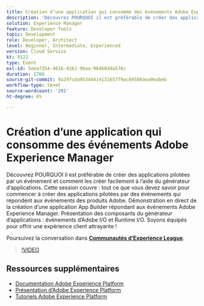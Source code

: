```yaml
---
title: Création d’une application qui consomme des événements Adobe Experience Manager
description: 'Découvrez POURQUOI il est préférable de créer des applications pilotées par un événement et comment les créer facilement à l’aide du générateur d’applications. Cette session couvre tous les éléments dont vous avez besoin pour commencer à créer des applications basées sur des événements qui répondent aux événements des produits Adobe. Démonstration en direct de la création d’une application App Builder répondant aux événements Adobe Experience Manager. Présentation des composants du générateur d’applications : événements d’Adobe I/O et Runtime I/O. Soyons équipés pour offrir une expérience client attrayante !'
solution: Experience Manager
feature: Developer Tools
topic: Development
role: Developer, Architect
level: Beginner, Intermediate, Experienced
version: Cloud Service
kt: 9122
type: Event
exl-id: 5eea7354-481b-4162-96aa-964b04da576c
duration: 1766
source-git-commit: 9a297cda953d4414131657f9ac84580aea0eabeb
workflow-type: tm+mt
source-wordcount: '201'
ht-degree: 6%

---
```


# Création d’une application qui consomme des événements Adobe Experience Manager

Découvrez POURQUOI il est préférable de créer des applications pilotées par un événement et comment les créer facilement à l’aide du générateur d’applications. Cette session couvre : tout ce que vous devez savoir pour commencer à créer des applications pilotées par des événements qui répondent aux événements des produits Adobe. Démonstration en direct de la création d’une application App Builder répondant aux événements Adobe Experience Manager. Présentation des composants du générateur d’applications : événements d’Adobe I/O et Runtime I/O. Soyons équipés pour offrir une expérience client attrayante !

Poursuivez la conversation dans **[Communautés d’Experience League](https://adobe.ly/3ipjs8p)**.

>[!VIDEO](https://video.tv.adobe.com/v/337566/?quality=12&learn=on&hidetitle=true)

## Ressources supplémentaires

- [Documentation Adobe Experience Platform](https://experienceleague.adobe.com/docs/experience-platform.html?lang=fr)
- [Présentation d’Adobe Experience Platform](https://experienceleague.adobe.com/docs/experience-platform/landing/home.html?lang=fr)
- [Tutoriels Adobe Experience Platform](https://experienceleague.adobe.com/docs/platform-learn/tutorials/overview.html?lang=fr)
